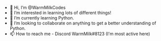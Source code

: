 - 👋 Hi, I’m @WarmMilkCodes
- 👀 I’m interested in learning lots of different things!
- 🌱 I’m currently learning Python.
- 💞️ I’m looking to collaborate on anything to get a better understanding of Python.
- 📫 How to reach me - Discord WarmMilk#8123 (I'm most active here)

<!---
WarmMilkCodes/WarmMilkCodes is a ✨ special ✨ repository because its `README.md` (this file) appears on your GitHub profile.
You can click the Preview link to take a look at your changes.
--->
